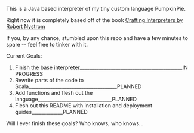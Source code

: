 This is a Java based interpreter of my tiny custom language PumpkinPie.

Right now it is completely based off of the book [Crafting Interpreters by Robert Nystrom][]

[Crafting Interpreters by Robert Nystrom]: https://dart.dev/

If you, by any chance, stumbled upon this repo and have a few minutes to spare -- feel free to tinker with it.

Current Goals:
1. Finish the base interpreter___________________________________________IN PROGRESS
2. Rewrite parts of the code to Scala_____________________________________PLANNED
3. Add functions and flesh out the language_______________________________PLANNED
4. Flesh out this README with installation and deployment guides_____________PLANNED

Will I ever finish these goals? Who knows, who knows...